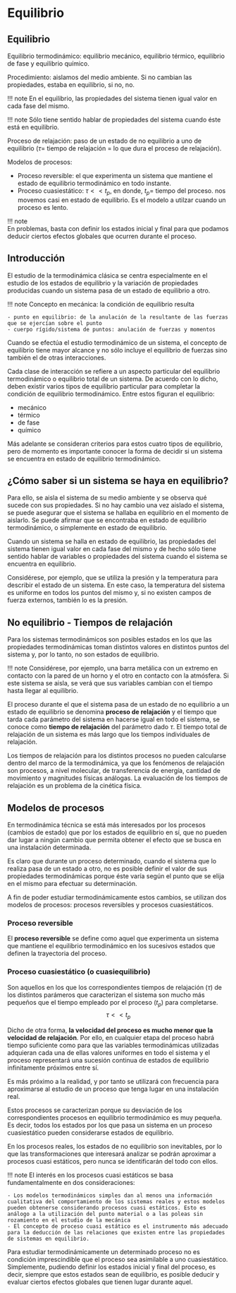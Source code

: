 # Equilibrio

## Equilibrio
Equilibrio termodinámico: equilibrio mecánico, equilibrio térmico, equilibrio de fase y equilibrio químico.

Procedimiento: aislamos del medio ambiente. Si no cambian las propiedades, estaba en equilibrio, si no, no.

!!! note
    En el equilibrio, las propiedades del sistema tienen igual valor en cada fase del mismo.

!!! note
    Sólo tiene sentido hablar de propiedades del sistema cuando éste está en equilibrio.

Proceso de relajación: paso de un estado de no equilibrio a uno de equilibrio ($\tau=$ tiempo de relajación = lo que dura el proceso de relajación).

Modelos de procesos:

- Proceso reversible: el que experimenta un sistema que mantiene el estado de equilibrio termodinámico en todo instante.
- Proceso cuasiestático: $\tau<< t_p$, en donde, $t_p=$ tiempo del proceso. nos movemos casi en estado de equilibrio. Es el modelo a utilzar cuando un proceso es lento.

!!! note  
    En problemas, basta con definir los estados inicial y final para que podamos deducir ciertos efectos globales que ocurren durante el proceso.


## Introducción
El estudio de la termodinámica clásica se centra especialmente en el estudio de los estados de equilibrio y la variación de propiedades producidas cuando un sistema pasa de un estado de equilibrio a otro.

!!! note
    Concepto en mecánica: la condición de equilibrio resulta

    - punto en equilibrio: de la anulación de la resultante de las fuerzas que se ejercían sobre el punto
    - cuerpo rígido/sistema de puntos: anulación de fuerzas y momentos

Cuando se efectúa el estudio termodinámico de un sistema, el concepto de equilibrio tiene mayor alcance y no sólo incluye el equilibrio de fuerzas sino también el de otras interacciones.

Cada clase de interacción se refiere a un aspecto particular del equilibrio termodinámico o equilibrio total de un sistema. De acuerdo con lo dicho, deben existir varios tipos de equilibrio particular para completar la condición de equilibrio termodinámico. Entre estos figuran el equilibrio:

- mecánico
- térmico
- de fase
- químico

Más adelante se consideran criterios para estos cuatro tipos de equilibrio, pero de momento es importante conocer la forma de decidir si un sistema se encuentra en estado de equilibrio termodinámico.

## ¿Cómo saber si un sistema se haya en equilibrio?
Para ello, se aisla el sistema de su medio ambiente y se observa qué sucede con sus propiedades. Si no hay cambio una vez aislado el sistema, se puede asegurar que el sistema se hallaba en equilibrio en el momento de aislarlo. Se puede afirmar que se encontraba en estado de equilibrio termodinámico, o simplemente en estado de equilibrio.

Cuando un sistema se halla en estado de equilibrio, las propiedades del sistema tienen igual valor en cada fase del mismo y de hecho sólo tiene sentido hablar de variables o propiedades del sistema cuando el sistema se encuentra en equilibrio.

Considérese, por ejemplo, que se utiliza la presión y la temperatura para describir el estado de un sistema. En este caso, la temperatura del sistema es uniforme en todos los puntos del mismo y, si no existen campos de fuerza externos, también lo es la presión.

## No equilibrio - Tiempos de relajación
Para los sistemas termodinámicos son posibles estados en los que las propiedades termodinámicas toman distintos valores en distintos puntos del sistema y, por lo tanto, no son estados de equilibrio.

!!! note
    Considérese, por ejemplo, una barra metálica con un extremo en contacto con la pared de un horno y el otro en contacto con la atmósfera. Si este sistema se aisla, se verá que sus variables cambian con el tiempo hasta llegar al equilibrio.

El proceso durante el que el sistema pasa de un estado de no equilibrio a un estado de equilibrio se denomina **proceso de relajación** y el tiempo que tarda cada parámetro del sistema en hacerse igual en todo el sistema, se conoce como **tiempo de relajación** del parámetro dado $\tau$. El tiempo total de relajación de un sistema es más largo que los tiempos individuales de relajación.

Los tiempos de relajación para los distintos procesos no pueden calcularse dentro del marco de la termodinámica, ya que los fenómenos de relajación son procesos, a nivel molecular, de transferencia de energía, cantidad de movimiento y magnitudes físicas análogas. La evaluación de los tiempos de relajación es un problema de la cinética física.


## Modelos de procesos
En termodinámica técnica se está más interesados por los procesos (cambios de estado) que por los estados de equilibrio en sí, que no pueden dar lugar a ningún cambio que permita obtener el efecto que se busca en una instalación determinada.


Es claro que durante un proceso determinado, cuando el sistema que lo realiza pasa de un estado a otro, no es posible definir el valor de sus propiedades termodinámicas porque éste varía según el punto que se elija en el mismo para efectuar su determinación.


A fin de poder estudiar termodinámicamente estos cambios, se utilizan dos modelos de procesos: procesos reversibles y procesos cuasiestáticos.


### Proceso reversible
El **proceso reversible** se define como aquel que experimenta un sistema que mantiene el equilibrio termodinámico en los sucesivos estados que definen la trayectoria del proceso.

### Proceso cuasiestático (o cuasiequilibrio)
Son aquellos en los que los correspondientes tiempos de relajación ($\tau$) de los distintos parámeros que caracterizan el sistema son mucho más pequeños que el tiempo empleado por el proceso ($t_p$) para completarse.
$$
\tau<< t_p
$$

Dicho de otra forma, **la velocidad del proceso es mucho menor que la velocidad de relajación**. Por ello, en cualquier etapa del proceso habrá tiempo suficiente como para que las variables termodinámicas utilizadas adquieran cada una de ellas valores uniformes en todo el sistema y el proceso representará una sucesión continua de estados de equilibrio infinitamente próximos entre sí.

Es más próximo a la realidad, y por tanto se utilizará con frecuencia para aproximarse al estudio de un proceso que tenga lugar en una instalación real.

Estos procesos se caracterizan porque su desviación de los correspondientes procesos en equilibrio termodinámico es muy pequeña. Es decir, todos los estados por los que pasa un sistema en un proceso cuasiestático pueden considerarse estados de equilibrio.

En los procesos reales, los estados de no equilibrio son inevitables, por lo que las transformaciones que interesará analizar se podrán aproximar a procesos cuasi estáticos, pero nunca se identificarán del todo con ellos.


!!! note
    El interés en los procesos cuasi estáticos se basa fundamentalmente en dos consideraciones:

    - Los modelos termodinámicos simples dan al menos una información cualitativa del comportamiento de los sistemas reales y estos modelos pueden obtenerse considerando procesos cuasi estáticos. Esto es análogo a la utilización del punto material o a las poleas sin rozamiento en el estudio de la mecánica
    - El concepto de proceso cuasi estático es el instrumento más adecuado para la deducción de las relaciones que existen entre las propiedades de sistemas en equilibrio.

Para estudiar termodinámicamente un determinado proceso no es condición imprescindible que el proceso sea asimilable a uno cuasiestático. Simplemente, pudiendo definir los estados inicial y final del proceso, es decir, siempre que estos estados sean de equilibrio, es posible deducir y evaluar ciertos efectos globales que tienen lugar durante aquel.
